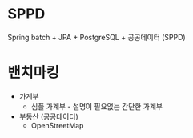 # SPPD
Spring batch + JPA + PostgreSQL + 공공데이터 (SPPD)

# 밴치마킹
- 가계부
  - 심플 가계부 - 설명이 필요없는 간단한 가계부
- 부동산 (공공데이터)
  - OpenStreetMap
